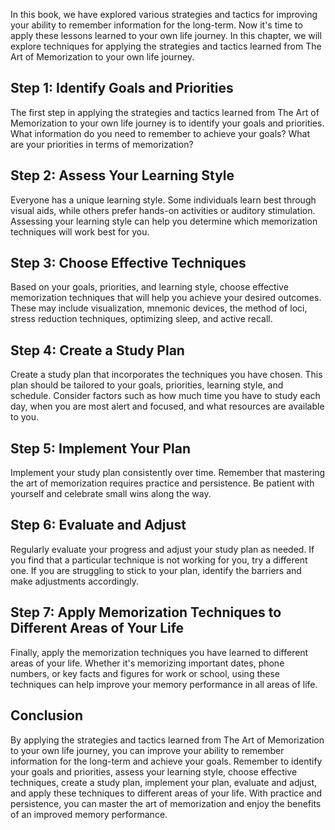 
In this book, we have explored various strategies and tactics for improving your ability to remember information for the long-term. Now it's time to apply these lessons learned to your own life journey. In this chapter, we will explore techniques for applying the strategies and tactics learned from The Art of Memorization to your own life journey.

Step 1: Identify Goals and Priorities
-------------------------------------

The first step in applying the strategies and tactics learned from The Art of Memorization to your own life journey is to identify your goals and priorities. What information do you need to remember to achieve your goals? What are your priorities in terms of memorization?

Step 2: Assess Your Learning Style
----------------------------------

Everyone has a unique learning style. Some individuals learn best through visual aids, while others prefer hands-on activities or auditory stimulation. Assessing your learning style can help you determine which memorization techniques will work best for you.

Step 3: Choose Effective Techniques
-----------------------------------

Based on your goals, priorities, and learning style, choose effective memorization techniques that will help you achieve your desired outcomes. These may include visualization, mnemonic devices, the method of loci, stress reduction techniques, optimizing sleep, and active recall.

Step 4: Create a Study Plan
---------------------------

Create a study plan that incorporates the techniques you have chosen. This plan should be tailored to your goals, priorities, learning style, and schedule. Consider factors such as how much time you have to study each day, when you are most alert and focused, and what resources are available to you.

Step 5: Implement Your Plan
---------------------------

Implement your study plan consistently over time. Remember that mastering the art of memorization requires practice and persistence. Be patient with yourself and celebrate small wins along the way.

Step 6: Evaluate and Adjust
---------------------------

Regularly evaluate your progress and adjust your study plan as needed. If you find that a particular technique is not working for you, try a different one. If you are struggling to stick to your plan, identify the barriers and make adjustments accordingly.

Step 7: Apply Memorization Techniques to Different Areas of Your Life
---------------------------------------------------------------------

Finally, apply the memorization techniques you have learned to different areas of your life. Whether it's memorizing important dates, phone numbers, or key facts and figures for work or school, using these techniques can help improve your memory performance in all areas of life.

Conclusion
----------

By applying the strategies and tactics learned from The Art of Memorization to your own life journey, you can improve your ability to remember information for the long-term and achieve your goals. Remember to identify your goals and priorities, assess your learning style, choose effective techniques, create a study plan, implement your plan, evaluate and adjust, and apply these techniques to different areas of your life. With practice and persistence, you can master the art of memorization and enjoy the benefits of an improved memory performance.
